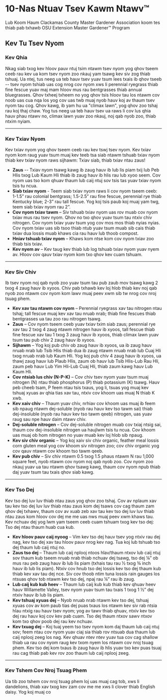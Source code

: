 # 10-Nas Ntuav Tsev Kawm Ntawv™  
Lub Koom Haum Clackamas County Master Gardener Association koom tes thiab pab txhawb OSU Extension Master Gardener™ Program  

## Kev Tu Tsev Nyom  

### Kev Qhia  
Nkag siab txog kev hloov pauv ntuj tsim ntawm tsev nyom yog qhov tseem ceeb rau kev ua kom tsev nyom zoo nkauj yam tsawg kev siv zog thiab tshuaj. Ua ntej, tus neeg ua teb hauv tsev yuav tsum lees txais ib qhov tseeb -- tsev nyom tshiab uas cog nrog cov nyom xws li perennial ryegrass thiab fine fescue yuav maj mam hloov mus rau bentgrasses thiab annual bluegrasses. Qhov txheej txheem no yog qhov tsis hloov tau los ntawm cov noob uas cua nqa los yog cov uas twb muaj nyob hauv koj av thaum tsev nyom tau cog. Qhov kawg, ib yam hu ua "climax lawn", yog qhov zoo tshaj rau koj thaj chaw. Yog tus neeg ua teb hauv tsev ua raws li cov lus qhia hauv phau ntawv no, climax lawn yuav zoo nkauj, noj qab nyob zoo, thiab ntxim nyiam.  

---

### Kev Txiav Nyom  
Kev txiav nyom yog qhov tseem ceeb rau kev tswj tsev nyom. Kev txiav nyom kom raug yuav tsum muaj kev teeb tsa siab ntawm tshuab txiav nyom thiab kev txiav nyom raws sijhawm: Txiav siab, thiab txiav ntau zaus!  
- **Zaus** -- Txiav nyom tsawg kawg ib zaug hauv ib lub lis piam txij lub Peb Hlis txog Lub Kaum Hli thiab ib zaug hauv ib hlis rau lub xyoo seem. Cov nyom uas tso kom qhuav thaum lub caij ntuj sov tsis tas yuav txiav nyom tsis tu ncua.  
- **Siab txiav nyom** - Teem siab txiav nyom raws li cov nyom tseem ceeb: 1-1.5” rau colonial bentgrass; 1.5-2.5” rau fine fescue, perennial rye thiab Kentucky blue; 2-3” rau tall fescue. Yog koj tsis paub koj muaj yam twg, teem siab txiav nyom rau 2”.  
- **Cov nyom txiav tawm** – Siv tshuab txiav nyom uas rov muab cov nyom txiav mus rau tsev nyom. Qhov no txo qhov yuav tsum tau ntxiv chiv nitrogen. Cov nyom txiav yuav tsum yog cov mos mos thiab nyias nyias. Cov nyom txiav uas sib tsoo thiab ntub yuav tsum muab sib cais thiab txiav dua lossis muab khaws cia rau hauv lub thoob compost.  
- **Hniav tshuab txiav nyom** – Khaws kom ntse kom cov nyom txiav zoo thiab tsis txiav.  
- **Kev nyem av** – Kev taug kev thiab lub log tshuab txiav nyom yuav nyem av. Hloov cov qauv txiav nyom kom txo qhov kev cuam tshuam.  

---

### Kev Siv Chiv  
Ib tsev nyom noj qab nyob zoo yuav tsum tau pub zaub mov tsawg kawg 2 txog 4 zaug hauv ib xyoos. Chiv pab txhawb kev loj hlob thiab kev noj qab nyob zoo ntawm cov nyom kom lawv muaj peev xwm sib tw nrog cov nroj tsuag phem.  
- **Kev xav tau ntawm cov nyom** – Perennial ryegrass xav tau nitrogen ntau tshaj; tall fescue muaj kev xav tau nruab nrab; thiab fine fescues thiab bentgrasses ua tau zoo rau nitrogen tsawg.  
- **Zaus** – Cov nyom tseem ceeb yuav txiav txim siab zaus; perennial rye xav tau 2 txog 4 zaug ntawm nitrogen hauv ib xyoos, tall fescue thiab fine fescue xav tau 1 txog 3 zaug hauv ib xyoos, thiab climax lawn yuav tsum tau pub chiv 2 zaug hauv ib xyoos.  
- **Sijhawm** – Yog koj pub chiv ob zaug hauv ib xyoos, ua ib zaug hauv nruab nrab lub Tsib Hlis thiab dua ib zaug ntawm nruab nrab lub Cuaj Hli txog nruab nrab lub Kaum Hli. Yog koj pub chiv 4 zaug hauv ib xyoos, ua thawj zaug hauv lub Plaub Hlis, zaum ob hauv lub Tsib Hlis-Lub Rau Hli, zaum peb hauv Lub Yim Hli-Lub Cuaj Hli, thiab zaum kawg hauv Lub Kaum Hli.  
- **Cov ntsiab lus chiv (N-P-K)** – Cov chiv tsev nyom yuav tsum muaj nitrogen (N) ntau thiab phosphorus (P) thiab potassium (K) tsawg. Hauv peb cheeb tsam, P feem ntau tsis txaus, yog li, tsuas yog muaj kev tshuaj xyuas av qhia tias xav tau, ntxiv cov khoom uas muaj N thiab K xwb.  
- **Kev xaiv chiv** – Thaum yuav chiv, nrhiav cov khoom uas muaj ib feem sib npaug ntawm dej-soluble (nyob rau hauv kev tso tawm sai) thiab dej-insoluble (nyob rau hauv kev tso tawm qeeb) nitrogen, uas yuav raug sau npe hauv daim ntawv chiv.  
- **Dej-soluble nitrogen** – Cov dej-soluble nitrogen muab cov txiaj ntsig sai, thaum cov dej-insoluble nitrogen ua haujlwm tsis tu ncua. Cov khoom uas muaj ob hom nitrogen no yuav muab kev loj hlob sib npaug.  
- **Kev siv chiv organic** – Yog koj xaiv siv chiv organic, feather meal lossis corn gluten meal yog cov khoom siv nitrogen zoo; cov chiv organic yog cov qauv ntawm cov khoom tso tawm qeeb.  
- **Kev pub chiv** – Siv chiv ntawm 0.5 txog 1.5 phaus ntawm N rau 1,000 square feet, nyob ntawm cov nyom noj qab nyob zoo. Cov nyom zoo nkauj yuav ua tau ntawm qhov tsawg kawg, thaum cov nyom npub thiab daj yuav tsum tau txais qhov siab kawg.  

---

### Kev Tso Dej  
Kev tso dej luv luv thiab ntau zaus yog qhov zoo tshaj. Cov av nplaum xav tau kev tso dej luv luv thiab ntau zaus kom dej tsaws cov cag thaum zam qhov dej txhawv, thaum cov av xuab zeb xav tau kev tso dej luv luv thiab ntau zaus kom hloov cov dej me me uas nws muaj peev xwm khaws tau. Kev nchuav dej yog lwm yam tseem ceeb cuam tshuam txog kev tso dej: Tso dej ntau thaum huab cua kub.  
- **Kev hloov pauv caij nyoog** – Vim kev tso dej hauv tsev yog ntxiv rau dej nag, kev tso dej xav tau hloov pauv nrog kev nag. Tua koj lub tshuab tso dej thaum lub caij ntuj no.  
- **Zaus tso dej** – Thaum lub caij nplooj ntoos hlav/thaum ntxov lub caij ntuj sov thaum kub tseem nruab nrab thiab nchuav dej tsawg, tso dej ¼” ob mus rau peb zaug hauv ib lub lis piam (txhais tau rau ½ txog ¾ inch hauv ib lub lis piam). Ntxiv cov hnub tso dej lossis kev tso dej thaum kub thiab kev xav tau dej nce. Siv cov thoob ntim tuna lossis rain gauges los ntsuas qhov tob ntawm kev tso dej, npaj rau ¼” rau ib zaug.  
- **Lub caij kub kub heev** – Thaum lub caij kub kub thiab kev qhuav heev hauv Willamette Valley, tsev nyom yuav tsum tau txais 1 txog 1 ½” dej ntxiv hauv ib lub lis piam.  
- **Kev tshuaj xyuas dej** – Nyob nruab nrab ntawm kev tso dej, tshuaj xyuas cov av kom paub tias dej puas txaus los ntawm kev siv rab ntsia hlau ntxig rau hauv tsev nyom; yog av tawv thiab qhuav, ntxiv kev tso dej rau hauv koj cov kev pab cuam. Tso dej thaum ntxov sawv ntxov kom txo qhov poob dej rau kev nchuav.  
- **Kev txuag dej** – Koj tuaj yeem tso tsev nyom kom daj thaum lub caij ntuj sov; feem ntau cov nyom yuav ciaj sia thiab rov ntsuab dua thaum lub caij nplooj zeeg los nag. Kev qhuav ntev ntev yuav tua cov cag shallow thiab ua rau cov nyom raug kev txom nyem los ntawm cov nroj tsuag phem. Kev tso dej kom txaus ib zaug hauv ib hlis yuav txo kev puas tsuaj rau cag thiab pab kev rov zoo thaum lub caij nplooj zeeg.  

---

### Kev Tshem Cov Nroj Tsuag Phem  
Ua tib zoo tshem cov nroj tsuag phem loj uas muaj cag tob, xws li dandelions, thiab xav txog kev zam cov me me xws li clover thiab English daisy. Yog koj muaj co
